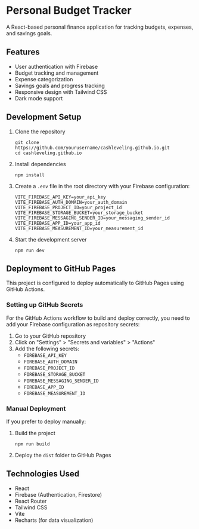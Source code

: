 # Personal Budget Tracker

A React-based personal finance application for tracking budgets, expenses, and savings goals.

## Features

- User authentication with Firebase
- Budget tracking and management
- Expense categorization
- Savings goals and progress tracking
- Responsive design with Tailwind CSS
- Dark mode support

## Development Setup

1. Clone the repository
   ```
   git clone https://github.com/yourusername/cashleveling.github.io.git
   cd cashleveling.github.io
   ```

2. Install dependencies
   ```
   npm install
   ```

3. Create a `.env` file in the root directory with your Firebase configuration:
   ```
   VITE_FIREBASE_API_KEY=your_api_key
   VITE_FIREBASE_AUTH_DOMAIN=your_auth_domain
   VITE_FIREBASE_PROJECT_ID=your_project_id
   VITE_FIREBASE_STORAGE_BUCKET=your_storage_bucket
   VITE_FIREBASE_MESSAGING_SENDER_ID=your_messaging_sender_id
   VITE_FIREBASE_APP_ID=your_app_id
   VITE_FIREBASE_MEASUREMENT_ID=your_measurement_id
   ```

4. Start the development server
   ```
   npm run dev
   ```

## Deployment to GitHub Pages

This project is configured to deploy automatically to GitHub Pages using GitHub Actions.

### Setting up GitHub Secrets

For the GitHub Actions workflow to build and deploy correctly, you need to add your Firebase configuration as repository secrets:

1. Go to your GitHub repository
2. Click on "Settings" > "Secrets and variables" > "Actions"
3. Add the following secrets:
   - `FIREBASE_API_KEY`
   - `FIREBASE_AUTH_DOMAIN`
   - `FIREBASE_PROJECT_ID`
   - `FIREBASE_STORAGE_BUCKET`
   - `FIREBASE_MESSAGING_SENDER_ID`
   - `FIREBASE_APP_ID`
   - `FIREBASE_MEASUREMENT_ID`

### Manual Deployment

If you prefer to deploy manually:

1. Build the project
   ```
   npm run build
   ```

2. Deploy the `dist` folder to GitHub Pages

## Technologies Used

- React
- Firebase (Authentication, Firestore)
- React Router
- Tailwind CSS
- Vite
- Recharts (for data visualization)
